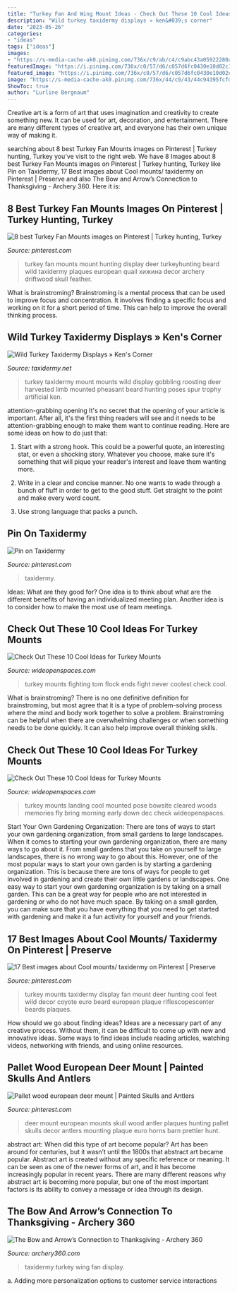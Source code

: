 ```yaml
---
title: "Turkey Fan And Wing Mount Ideas - Check Out These 10 Cool Ideas For Turkey Mounts"
description: "Wild turkey taxidermy displays » ken&#039;s corner"
date: "2023-05-26"
categories:
- "ideas"
tags: ["ideas"]
images:
- "https://s-media-cache-ak0.pinimg.com/736x/c9/ab/c4/c9abc43a05922280aa1c5bfc6aa58918.jpg"
featuredImage: "https://i.pinimg.com/736x/c0/57/d6/c057d6fc0430e10d02c13e6e3db2ea29--turkey-hunting-duck-hunting.jpg"
featured_image: "https://i.pinimg.com/736x/c0/57/d6/c057d6fc0430e10d02c13e6e3db2ea29--turkey-hunting-duck-hunting.jpg"
image: "https://s-media-cache-ak0.pinimg.com/736x/44/c9/43/44c94395fcfdc1f928fa3ff2de7171bd.jpg"
ShowToc: true
author: "Lurline Bergnaum"
---
```



Creative art is a form of art that uses imagination and creativity to create something new. It can be used for art, decoration, and entertainment. There are many different types of creative art, and everyone has their own unique way of making it.

	

		
searching about 8 best Turkey Fan Mounts images on Pinterest | Turkey hunting, Turkey you've visit to the right web. We have 8 Images about 8 best Turkey Fan Mounts images on Pinterest | Turkey hunting, Turkey like Pin on Taxidermy, 17 Best images about Cool mounts/ taxidermy on Pinterest | Preserve and also The Bow and Arrow’s Connection to Thanksgiving - Archery 360. Here it is:
		
    
## 8 Best Turkey Fan Mounts Images On Pinterest | Turkey Hunting, Turkey

<img loading=lazy src="https://i.pinimg.com/736x/c0/57/d6/c057d6fc0430e10d02c13e6e3db2ea29--turkey-hunting-duck-hunting.jpg" onerror="this.onerror=null;this.src='https://tse4.mm.bing.net/th?id=OIP.xDyqQ9H0NBwlf161aRjhfQAAAA&amp;pid=15.1';" alt="8 best Turkey Fan Mounts images on Pinterest | Turkey hunting, Turkey">

_Source: pinterest.com_

>turkey fan mounts mount hunting display deer turkeyhunting beard wild taxidermy plaques european quail хижина decor archery driftwood skull feather. 

	

What is brainstroming?
Brainstroming is a mental process that can be used to improve focus and concentration. It involves finding a specific focus and working on it for a short period of time. This can help to improve the overall thinking process.

    
## Wild Turkey Taxidermy Displays » Ken&#039;s Corner

<img loading=lazy src="http://www.taxidermy.net/ken/images/turkey/NW42-w-turkey-mount.jpg" onerror="this.onerror=null;this.src='https://tse2.mm.bing.net/th?id=OIP.5pwr55IzPRUl2gDEO3ucugHaIx&amp;pid=15.1';" alt="Wild Turkey Taxidermy Displays » Ken&#039;s Corner">

_Source: taxidermy.net_

>turkey taxidermy mount mounts wild display gobbling roosting deer harvested limb mounted pheasant beard hunting poses spur trophy artificial ken. 

	

attention-grabbing opening
It's no secret that the opening of your article is important. After all, it's the first thing readers will see and it needs to be attention-grabbing enough to make them want to continue reading. Here are some ideas on how to do just that:
1. Start with a strong hook. This could be a powerful quote, an interesting stat, or even a shocking story. Whatever you choose, make sure it's something that will pique your reader's interest and leave them wanting more.

2. Write in a clear and concise manner. No one wants to wade through a bunch of fluff in order to get to the good stuff. Get straight to the point and make every word count.

3. Use strong language that packs a punch.

    
## Pin On Taxidermy

<img loading=lazy src="https://i.pinimg.com/originals/ab/be/13/abbe130c3bb3ed9b39ffe360bbd74732.jpg" onerror="this.onerror=null;this.src='https://tse4.mm.bing.net/th?id=OIP.ZhKUI6V9Nmf8PGptb7Z_TAHaHq&amp;pid=15.1';" alt="Pin on Taxidermy">

_Source: pinterest.com_

>taxidermy. 

	

Ideas: What are they good for?
One idea is to think about what are the different benefits of having an individualized meeting plan. Another idea is to consider how to make the most use of team meetings.

    
## Check Out These 10 Cool Ideas For Turkey Mounts

<img loading=lazy src="http://cdn0.wideopenspaces.com/wp-content/uploads/2015/10/tom-fighting-with-flock.jpg" onerror="this.onerror=null;this.src='https://tse3.mm.bing.net/th?id=OIP.cG1PLwrukaQg1oYzbchFagHaFj&amp;pid=15.1';" alt="Check Out These 10 Cool Ideas for Turkey Mounts">

_Source: wideopenspaces.com_

>turkey mounts fighting tom flock ends fight never coolest check cool. 

	

What is brainstroming?
There is no one definitive definition for brainstroming, but most agree that it is a type of problem-solving process where the mind and body work together to solve a problem. Brainstroming can be helpful when there are overwhelming challenges or when something needs to be done quickly. It can also help improve overall thinking skills.

    
## Check Out These 10 Cool Ideas For Turkey Mounts

<img loading=lazy src="http://cdn0.wideopenspaces.com/wp-content/uploads/2015/10/landing.jpg" onerror="this.onerror=null;this.src='https://tse1.mm.bing.net/th?id=OIP.CDErI8yAxxJ0NOCPlru1_wHaE7&amp;pid=15.1';" alt="Check Out These 10 Cool Ideas for Turkey Mounts">

_Source: wideopenspaces.com_

>turkey mounts landing cool mounted pose bowsite cleared woods memories fly bring morning early down dec check wideopenspaces. 

	

Start Your Own Gardening Organization: There are tons of ways to start your own gardening organization, from small gardens to large landscapes.
When it comes to starting your own gardening organization, there are many ways to go about it. From small gardens that you take on yourself to large landscapes, there is no wrong way to go about this. However, one of the most popular ways to start your own garden is by starting a gardening organization. This is because there are tons of ways for people to get involved in gardening and create their own little gardens or landscapes.
One easy way to start your own gardening organization is by taking on a small garden. This can be a great way for people who are not interested in gardening or who do not have much space. By taking on a small garden, you can make sure that you have everything that you need to get started with gardening and make it a fun activity for yourself and your friends.

    
## 17 Best Images About Cool Mounts/ Taxidermy On Pinterest | Preserve

<img loading=lazy src="https://s-media-cache-ak0.pinimg.com/736x/44/c9/43/44c94395fcfdc1f928fa3ff2de7171bd.jpg" onerror="this.onerror=null;this.src='https://tse4.mm.bing.net/th?id=OIP.69uXTpMYW2NxuBuvl366egHaI9&amp;pid=15.1';" alt="17 Best images about Cool mounts/ taxidermy on Pinterest | Preserve">

_Source: pinterest.com_

>turkey mounts taxidermy display fan mount deer hunting cool feet wild decor coyote euro beard european plaque riflescopescenter beards plaques. 

	

How should we go about finding ideas?
Ideas are a necessary part of any creative process. Without them, it can be difficult to come up with new and innovative ideas. Some ways to find ideas include reading articles, watching videos, networking with friends, and using online resources.

    
## Pallet Wood European Deer Mount | Painted Skulls And Antlers

<img loading=lazy src="https://s-media-cache-ak0.pinimg.com/736x/c9/ab/c4/c9abc43a05922280aa1c5bfc6aa58918.jpg" onerror="this.onerror=null;this.src='https://tse1.mm.bing.net/th?id=OIP.EGXi2v-_TGXuOgG3Nlm9TQHaJ4&amp;pid=15.1';" alt="Pallet wood european deer mount | Painted Skulls and Antlers">

_Source: pinterest.com_

>deer mount european mounts skull wood antler plaques hunting pallet skulls decor antlers mounting plaque euro horns barn prettier hunt. 

	

abstract art: When did this type of art become popular?
Art has been around for centuries, but it wasn’t until the 1800s that abstract art became popular. Abstract art is created without any specific reference or meaning. It can be seen as one of the newer forms of art, and it has become increasingly popular in recent years. There are many different reasons why abstract art is becoming more popular, but one of the most important factors is its ability to convey a message or idea through its design.

    
## The Bow And Arrow’s Connection To Thanksgiving - Archery 360

<img loading=lazy src="http://archery360.com/wp-content/uploads/2013/11/Turkey-fan-wing-display-Photo-By-Taxidermy.net_.jpg" onerror="this.onerror=null;this.src='https://tse3.mm.bing.net/th?id=OIP.0VGiq99AszFpyYymdAJ8JwHaID&amp;pid=15.1';" alt="The Bow and Arrow’s Connection to Thanksgiving - Archery 360">

_Source: archery360.com_

>taxidermy turkey wing fan display. 

	

a. Adding more personalization options to customer service interactions 


